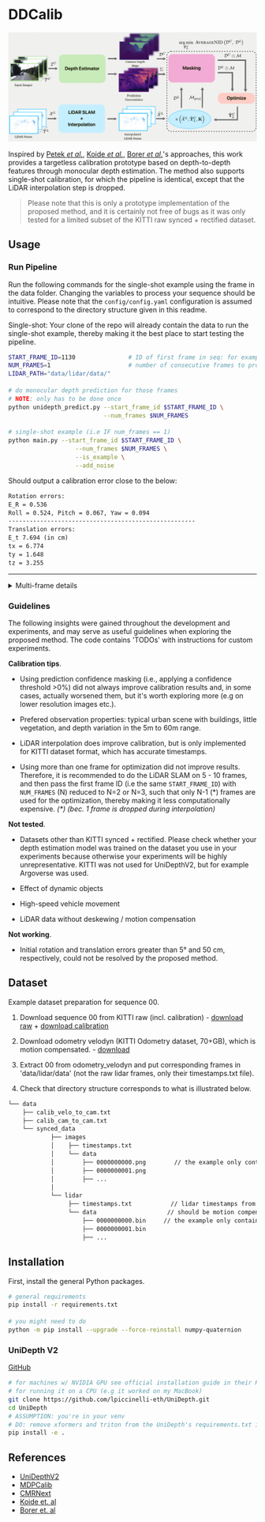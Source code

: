 
# DDCalib

<p align="center">
    <img src="resources/pipeline_overview.png" width="600"/>
</p>

Inspired by [Petek *et al.*](https://arxiv.org/abs/2404.17298), [Koide *et al.*](https://arxiv.org/abs/2302.05094), [Borer *et al.*](https://openaccess.thecvf.com/content/WACV2024/papers/Borer_From_Chaos_to_Calibration_A_Geometric_Mutual_Information_Approach_To_WACV_2024_paper.pdf)'s approaches, this work provides a targetless calibration prototype based on depth-to-depth features through monocular depth estimation. The method also supports single-shot calibration, for which the pipeline is identical, except that the LiDAR interpolation step is dropped. 

> Please note that this is only a prototype implementation of the proposed method, and it is certainly not free of bugs as it was only tested for a limited subset of the KITTI raw synced + rectified dataset.

## Usage

### Run Pipeline

Run the following commands for the single-shot example using the frame in the data folder. Changing the variables to process your sequence should be intuitive. Please note that the `config/config.yaml` configuration is assumed to correspond to the directory structure given in this readme.

Single-shot: Your clone of the repo will already contain the data to run the single-shot example, thereby making it the best place to start testing the pipeline.

```sh
START_FRAME_ID=1130               # ID of first frame in seq: for example, 1130 (see '{images, lidar}/data')
NUM_FRAMES=1                      # number of consecutive frames to process (should be >1 for interpolation)
LIDAR_PATH="data/lidar/data/"

# do monocular depth prediction for those frames
# NOTE: only has to be done once
python unidepth_predict.py --start_frame_id $START_FRAME_ID \
                           --num_frames $NUM_FRAMES

# single-shot example (i.e IF num_frames == 1)
python main.py --start_frame_id $START_FRAME_ID \
                   --num_frames $NUM_FRAMES \
                   --is_example \
                   --add_noise
```

Should output a calibration error close to the below:

```txt
Rotation errors:
E_R = 0.536
Roll = 0.524, Pitch = 0.067, Yaw = 0.094
-----------------------------------------------------
Translation errors:
E_t 7.694 (in cm)
tx = 6.774
ty = 1.648
tz = 3.255
```

---


<details>

<summary>Multi-frame details</summary>

The multi-frame example requires downloading the KITIT dataset as described in the [Dataset](#dataset) section.

```sh
# TODO: add the desired images and LiDAR frames to the data directory 
#              (e.g 4 frames following 1130)
START_FRAME_ID=1130
NUM_FRAMES=5
LIDAR_PATH="data/lidar/data/"

# do monocular depth prediction for those frames
python unidepth_predict.py --start_frame_id $START_FRAME_ID \
                           --num_frames $NUM_FRAMES

# for LiDAR interpolation, first estimate poses
kiss_slam_pipeline $LIDAR_PATH \
                    --config config/kiss_slam.yaml \
                    -rs \
                    -n $NUM_FRAMES

# you can reduce NUM_FRAMES to for example 3 frames, which still allows for interpolation and reduces computation time
python main.py --start_frame_id $START_FRAME_ID \
                   --num_frames $NUM_FRAMES \
                   --interpolate
                   #--rotation_only
```



</details>


### Guidelines

The following insights were gained throughout the development and experiments, and may serve as useful guidelines when exploring the proposed method. The code contains 'TODOs' with instructions for custom experiments.

**Calibration tips**.

- Using prediction confidence masking (i.e., applying a confidence threshold >0%) did not always improve calibration results and, in some cases, actually worsened them, but it's worth exploring more (e.g on lower resolution images etc.).

- Prefered observation properties: typical urban scene with buildings, little vegetation, and depth variation in the 5m to 60m range.

- LiDAR interpolation does improve calibration, but is only implemented for KITTI dataset format, which has accurate timestamps.

- Using more than one frame for optimization did not improve results. Therefore, it is recommended to do the LiDAR SLAM on 5 - 10 frames, and then pass the first frame ID (i.e the same `START_FRAME_ID`) with `NUM_FRAMES` (N) reduced to N=2 or N=3, such that only N-1 (\*) frames are used for the optimization, thereby making it less computationally expensive. *(\*) (bec. 1 frame is dropped during interpolation)*

**Not tested**.

- Datasets other than KITTI synced + rectified. Please check whether your depth estimation model was trained on the dataset you use in your experiments because otherwise your experiments will be highly unrepresentative. KITTI was not used for UniDepthV2, but for example Argoverse was used.

- Effect of dynamic objects

- High-speed vehicle movement

- LiDAR data without deskewing / motion compensation


**Not working**.

- Initial rotation and translation errors greater than 5° and 50 cm, respectively, could not be resolved by the proposed method.




## Dataset

Example dataset preparation for sequence 00.

1. Download sequence 00 from KITTI raw (incl. calibration) - [download raw](https://s3.eu-central-1.amazonaws.com/avg-kitti/raw_data/2011_10_03_drive_0027/2011_10_03_drive_0027_sync.zip) + [download calibration](https://s3.eu-central-1.amazonaws.com/avg-kitti/raw_data/2011_10_03_calib.zip)

2. Download odometry velodyn (KITTI Odometry dataset, 70+GB), which is motion compensated. - [download](https://s3.eu-central-1.amazonaws.com/avg-kitti/raw_data/2011_10_03_calib.zip)

3. Extract 00 from odometry_velodyn and put corresponding frames in 'data/lidar/data' (not the raw lidar frames, only their timestamps.txt file).

4. Check that directory structure corresponds to what is illustrated below.

```txt
└── data
    ├── calib_velo_to_cam.txt
    ├── calib_cam_to_cam.txt
    └── synced_data
            ├── images
            │    ├── timestamps.txt
            │    └── data
            │        ├── 0000000000.png        // the example only contains 1130.png (i.e single-shot)
            │        ├── 0000000001.png
            │        ├── ...
            │
            └── lidar
                 ├── timestamps.txt           // lidar timestamps from raw dataset
                 └── data                    // should be motion compensated!
                     ├── 0000000000.bin     // the example only contains 1130.bin (i.e single-shot)
                     ├── 0000000001.bin
                     ├── ...
```


## Installation

First, install the general Python packages.

```sh
# general requirements
pip install -r requirements.txt

# you might need to do
python -m pip install --upgrade --force-reinstall numpy-quaternion
```

### UniDepth V2

[GitHub](https://github.com/lpiccinelli-eth/UniDepth/tree/main)

```sh
# for machines w/ NVIDIA GPU see official installation guide in their README.md
# for running it on a CPU (e.g it worked on my MacBook)
git clone https://github.com/lpiccinelli-eth/UniDepth.git
cd UniDepth
# ASSUMPTION: you're in your venv
# DO: remove xformers and triton from the UniDepth's requirements.txt if you don't have CUDA enabled GPU
pip install -e . 
```





## References

- [UniDepthV2](https://arxiv.org/abs/2502.20110)
- [MDPCalib](https://github.com/robot-learning-freiburg/MDPCalib?tab=readme-ov-file)
- [CMRNext](https://github.com/robot-learning-freiburg/CMRNext)
- [Koide et. al](https://github.com/koide3/direct_visual_lidar_calibration)
- [Borer et. al](https://openaccess.thecvf.com/content/WACV2024/papers/Borer_From_Chaos_to_Calibration_A_Geometric_Mutual_Information_Approach_To_WACV_2024_paper.pdf)
